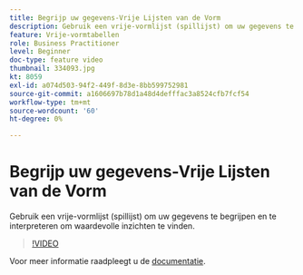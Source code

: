 ```yaml
---
title: Begrijp uw gegevens-Vrije Lijsten van de Vorm
description: Gebruik een vrije-vormlijst (spillijst) om uw gegevens te begrijpen en te interpreteren om waardevolle inzichten te vinden.
feature: Vrije-vormtabellen
role: Business Practitioner
level: Beginner
doc-type: feature video
thumbnail: 334093.jpg
kt: 8059
exl-id: a074d503-94f2-449f-8d3e-8bb599752981
source-git-commit: a1606697b78d1a48d4defffac3a8524cfb7fcf54
workflow-type: tm+mt
source-wordcount: '60'
ht-degree: 0%

---
```


# Begrijp uw gegevens-Vrije Lijsten van de Vorm

Gebruik een vrije-vormlijst (spillijst) om uw gegevens te begrijpen en te interpreteren om waardevolle inzichten te vinden.

>[!VIDEO](https://video.tv.adobe.com/v/334093/?quality=12&learn=on)

Voor meer informatie raadpleegt u de [documentatie](https://experienceleague.adobe.com/docs/analytics/analyze/analysis-workspace/visualizations/freeform-table/freeform-table.html?lang=en).
